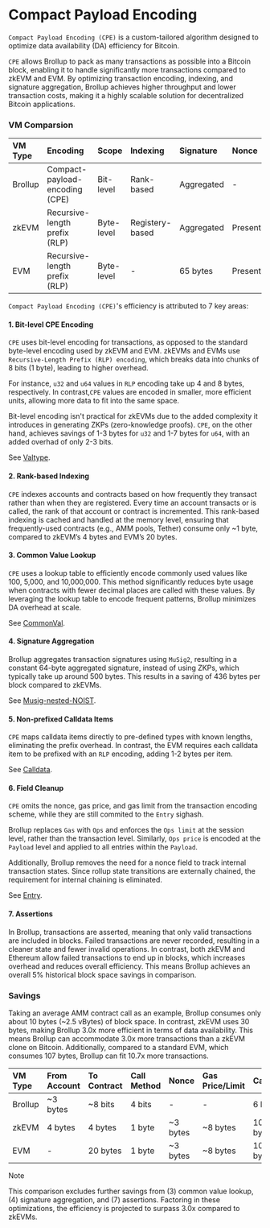 # Compact Payload Encoding
`Compact Payload Encoding (CPE)` is a custom-tailored algorithm designed to optimize data availability (DA) efficiency for Bitcoin.

`CPE` allows Brollup to pack as many transactions as possible into a Bitcoin block, enabling it to handle significantly more transactions compared to zkEVM and EVM. By optimizing transaction encoding, indexing, and signature aggregation, Brollup achieves higher throughput and lower transaction costs, making it a highly scalable solution for decentralized Bitcoin applications.

### VM Comparsion
| VM Type | Encoding                        | Scope      | Indexing       | Signature   | Nonce     | Gas Price/Limit | Error-handling | Efficiency |
|:--------|:--------------------------------|:-----------|:---------------|:------------|:----------|:----------------|:---------------|:-----------|
| Brollup | Compact-payload-encoding (CPE)  | Bit-level  | Rank-based     | Aggregated  | -         | -               | Assertions     | 10.7x      |
| zkEVM   | Recursive-length prefix (RLP)   | Byte-level | Registery-based| Aggregated  | Present   | Present         | Failures       | 3.5x       |
| EVM     | Recursive-length prefix (RLP)   | Byte-level | -              | 65 bytes    | Present   | Present         | Failures       | 1x         |

`Compact Payload Encoding (CPE)`'s efficiency is attributed to 7 key areas:

#### 1. Bit-level CPE Encoding
`CPE` uses bit-level encoding for transactions, as opposed to the standard byte-level encoding used by zkEVM and EVM. zkEVMs and EVMs use `Recursive-Length Prefix (RLP) encoding`, which breaks data into chunks of 8 bits (1 byte), leading to higher overhead. 

For instance, `u32` and `u64` values in `RLP` encoding take up 4 and 8 bytes, respectively. In contrast,`CPE` values are encoded in smaller, more efficient units, allowing more data to fit into the same space. 

Bit-level encoding isn't practical for zkEVMs due to the added complexity it introduces in generating ZKPs (zero-knowledge proofs). `CPE`, on the other hand, achieves savings of 1-3 bytes for `u32` and 1-7 bytes for `u64`, with an added overhad of only 2-3 bits.

See [Valtype](https://github.com/brollup/brollup/tree/main/src/constructive/valtype).

#### 2. Rank-based Indexing
`CPE` indexes accounts and contracts based on how frequently they transact rather than when they are registered. Every time an account transacts or is called, the rank of that account or contract is incremented. This rank-based indexing is cached and handled at the memory level, ensuring that frequently-used contracts (e.g., AMM pools, Tether) consume only ~1 byte, compared to zkEVM’s 4 bytes and EVM’s 20 bytes.

#### 3. Common Value Lookup
`CPE` uses a lookup table to efficiently encode commonly used values like 100, 5,000, and 10,000,000. This method significantly reduces byte usage when contracts with fewer decimal places are called with these values. By leveraging the lookup table to encode frequent patterns, Brollup minimizes DA overhead at scale. 

See [CommonVal](https://github.com/brollup/brollup/blob/main/src/constructive/valtype/maybe_common/common_val.rs).

#### 4. Signature Aggregation
Brollup aggregates transaction signatures using `MuSig2`, resulting in a constant 64-byte aggregated signature, instead of using ZKPs, which typically take up around 500 bytes. This results in a saving of 436 bytes per block compared to zkEVMs. 

See [Musig-nested-NOIST](https://blog.brollup.org/covenant-emulation-with-musig-nested-noist-784d428c7446).

#### 5. Non-prefixed Calldata Items
`CPE` maps calldata items directly to pre-defined types with known lengths, eliminating the prefix overhead. In contrast, the EVM requires each calldata item to be prefixed with an `RLP` encoding, adding 1-2 bytes per item.

See [Calldata](https://github.com/brollup/brollup/tree/main/src/constructive/calldata).

#### 6. Field Cleanup
`CPE` omits the nonce, gas price, and gas limit from the transaction encoding scheme, while they are still commited to the `Entry` sighash.

Brollup replaces `Gas` with `Ops` and enforces the `Ops limit` at the session level, rather than the transaction level. Similarly, `Ops price` is encoded at the `Payload` level and applied to all entries within the `Payload`.

Additionally, Brollup removes the need for a nonce field to track internal transaction states. Since rollup state transitions are externally chained, the requirement for internal chaining is eliminated.

See [Entry](https://github.com/brollup/brollup/tree/main/src/constructive/entry).

#### 7. Assertions
In Brollup, transactions are asserted, meaning that only valid transactions are included in blocks. Failed transactions are never recorded, resulting in a cleaner state and fewer invalid operations. In contrast, both zkEVM and Ethereum allow failed transactions to end up in blocks, which increases overhead and reduces overall efficiency. This means Brollup achieves an overall 5% historical block space savings in comparison.

### Savings
Taking an average AMM contract call as an example, Brollup consumes only about 10 bytes (~2.5 vBytes) of block space. In contrast, zkEVM uses 30 bytes, making Brollup 3.0x more efficient in terms of data availability. This means Brollup can accommodate 3.0x more transactions than a zkEVM clone on Bitcoin. Additionally, compared to a standard EVM, which consumes 107 bytes, Brollup can fit 10.7x more transactions.

| VM Type | From Account | To Contract | Call Method | Nonce     | Gas Price/Limit  | Calldata     | Signature   | Size        | Savings     |
|:--------|:-------------|:------------|:------------|:----------|:-----------------|:-------------|:------------|:------------|:------------|
| Brollup | ~3 bytes     | ~8 bits     | 4 bits      | -         | -                | 6 bytes      | Negligible  | 10.5 bytes  | 97 bytes    |
| zkEVM   | 4 bytes      | 4 bytes     | 1 byte      | ~3 bytes  | ~8 bytes         | 10 bytes     | Negligible  | 30 bytes    | 77 bytes    |
| EVM     | -            | 20 bytes    | 1 byte      | ~3 bytes  | ~8 bytes         | 10 bytes     | 65 bytes    | 107 bytes   | -           |

> [!NOTE]
> This comparison excludes further savings from (3) common value lookup, (4) signature aggregation, and (7) assertions. Factoring in these optimizations, the efficiency is projected to surpass 3.0x compared to zkEVMs.